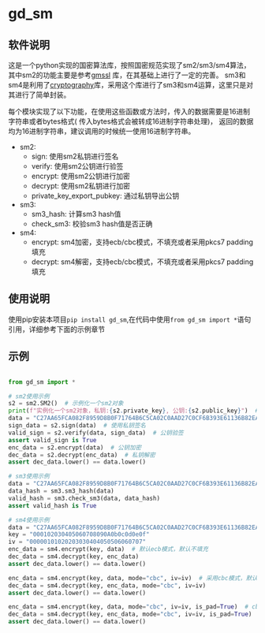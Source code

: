 # gd_sm

## 软件说明

这是一个python实现的国密算法库，按照国密规范实现了sm2/sm3/sm4算法，其中sm2的功能主要是参考[gmssl](https://github.com/py-gmssl/py-gmssl) 库，在其基础上进行了一定的完善。
sm3和sm4是利用了[cryptography](https://github.com/pyca/cryptography)库，采用这个库进行了sm3和sm4运算，这里只是对其进行了简单封装。  

每个模块实现了以下功能，在使用这些函数或方法时，传入的数据需要是16进制字符串或者bytes格式(
传入bytes格式会被转成16进制字符串处理)，
返回的数据均为16进制字符串，建议调用的时候统一使用16进制字符串。

- sm2:
    - sign: 使用sm2私钥进行签名
    - verify: 使用sm2公钥进行验签
    - encrypt: 使用sm2公钥进行加密
    - decrypt: 使用sm2私钥进行加密
    - private_key_export_pubkey: 通过私钥导出公钥
- sm3:
    - sm3_hash: 计算sm3 hash值
    - check_sm3: 校验sm3 hash值是否正确
- sm4:
    - encrypt: sm4加密，支持ecb/cbc模式，不填充或者采用pkcs7 padding填充
    - decrypt: sm4解密，支持ecb/cbc模式，不填充或者采用pkcs7 padding填充

## 使用说明

使用pip安装本项目`pip install gd_sm`,在代码中使用`from gd_sm import *`语句引用，详细参考下面的示例章节

## 示例

```python

from gd_sm import *

# sm2使用示例
s2 = sm2.SM2()  # 示例化一个sm2对象
print(f"实例化一个sm2对象，私钥:{s2.private_key}, 公钥:{s2.public_key}")  # 打印对象的公私钥
data = "C27AA65FCA082F8959D8B0F71764B6C5CA02C0AAD27C0CF6B393E61136B82EA9"  # 待处理的数据,16进制字符串格式
sign_data = s2.sign(data)  # 使用私钥签名
valid_sign = s2.verify(data, sign_data)  # 公钥验签
assert valid_sign is True
enc_data = s2.encrypt(data)  # 公钥加密
dec_data = s2.decrypt(enc_data)  # 私钥解密
assert dec_data.lower() == data.lower()

# sm3使用示例
data = "C27AA65FCA082F8959D8B0F71764B6C5CA02C0AAD27C0CF6B393E61136B82EA9"  # 待处理的数据,16进制字符串格式
data_hash = sm3.sm3_hash(data)
valid_hash = sm3.check_sm3(data, data_hash)
assert valid_hash is True

# sm4使用示例
data = "C27AA65FCA082F8959D8B0F71764B6C5CA02C0AAD27C0CF6B393E61136B82EA9"  # 待处理的数据,16进制字符串格式
key = "000102030405060708090A0b0c0d0e0f"
iv = "00000101020203030404050506060707"
enc_data = sm4.encrypt(key, data)  # 默认ecb模式，默认不填充
dec_data = sm4.decrypt(key, enc_data)
assert dec_data.lower() == data.lower()

enc_data = sm4.encrypt(key, data, mode="cbc", iv=iv)  # 采用cbc模式，默认不填充
dec_data = sm4.decrypt(key, enc_data, mode="cbc", iv=iv)
assert dec_data.lower() == data.lower()

enc_data = sm4.encrypt(key, data, mode="cbc", iv=iv, is_pad=True)  # cbc模式,pkcs7填充
dec_data = sm4.decrypt(key, enc_data, mode="cbc", iv=iv, is_pad=True)   # cbc模式,pkcs7填充
assert dec_data.lower() == data.lower()

```